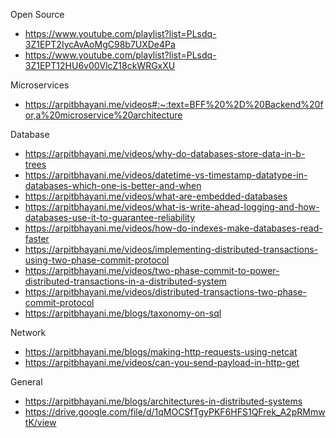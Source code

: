 Open Source 
* https://www.youtube.com/playlist?list=PLsdq-3Z1EPT2IycAvAoMgC98b7UXDe4Pa
* https://www.youtube.com/playlist?list=PLsdq-3Z1EPT12HU6v00VlcZ18ckWRGxXU


Microservices
* https://arpitbhayani.me/videos#:~:text=BFF%20%2D%20Backend%20for,a%20microservice%20architecture


Database
* https://arpitbhayani.me/videos/why-do-databases-store-data-in-b-trees
* https://arpitbhayani.me/videos/datetime-vs-timestamp-datatype-in-databases-which-one-is-better-and-when
* https://arpitbhayani.me/videos/what-are-embedded-databases
* https://arpitbhayani.me/videos/what-is-write-ahead-logging-and-how-databases-use-it-to-guarantee-reliability
* https://arpitbhayani.me/videos/how-do-indexes-make-databases-read-faster
* https://arpitbhayani.me/videos/implementing-distributed-transactions-using-two-phase-commit-protocol
* https://arpitbhayani.me/videos/two-phase-commit-to-power-distributed-transactions-in-a-distributed-system
* https://arpitbhayani.me/videos/distributed-transactions-two-phase-commit-protocol
* https://arpitbhayani.me/blogs/taxonomy-on-sql

Network
* https://arpitbhayani.me/blogs/making-http-requests-using-netcat
* https://arpitbhayani.me/videos/can-you-send-payload-in-http-get

General
* https://arpitbhayani.me/blogs/architectures-in-distributed-systems
* https://drive.google.com/file/d/1qMOCSfTgyPKF6HFS1QFrek_A2pRMmwtK/view

